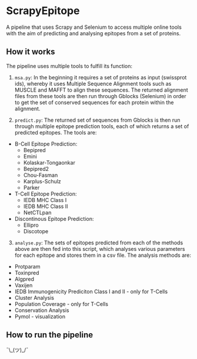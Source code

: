 # ScrapyEpitope
A pipeline that uses Scrapy and Selenium to access multiple online tools with the aim of predicting and analysing epitopes from a set of proteins.

## How it works
The pipeline uses multiple tools to fulfill its function:

1. `msa.py`: In the beginning it requires a set of proteins as input (swissprot ids), whereby it uses Multiple Sequence Alignment tools such as MUSCLE and MAFFT to align these sequences. The returned alignment files from these tools are then run through Gblocks (Selenium) in order to get the set of conserved sequences for each protein within the alignment.

2. `predict.py`: The returned set of sequences from Gblocks is then run through multiple epitope prediction tools, each of which returns a set of predicted epitopes. The tools are:
  * B-Cell Epitope Prediction:
    * Bepipred
    * Emini
    * Kolaskar-Tongaonkar
    * Bepipred2
    * Chou-Fasman
    * Karplus-Schulz
    * Parker
  * T-Cell Epitope Prediction:
    * IEDB MHC Class I
    * IEDB MHC Class II
    * NetCTLpan
  * Discontinous Epitope Prediction:
    * Ellipro
    * Discotope

3. `analyse.py`: The sets of epitopes predicted from each of the methods above are then fed into this script, which analyses various parameters for each epitope and stores them in a csv file. The analysis methods are:
  *  Protparam
  *  Toxinpred
  *  Algpred
  *  Vaxijen
  *  IEDB Immunogenicity Prediciton Class I and II - only for T-Cells
  *  Cluster Analysis
  *  Population Coverage - only for T-Cells
  *  Conservation Analysis
  *  Pymol - visualization

## How to run the pipeline

  ¯\\\_(ツ)_/¯
